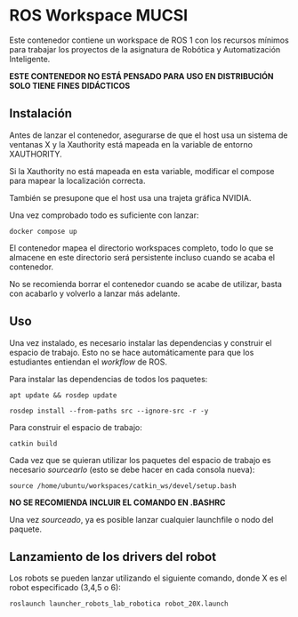 # ROS Workspace MUCSI
Este contenedor contiene un workspace de ROS 1 con los recursos mínimos para trabajar los proyectos de la asignatura de Robótica y Automatización Inteligente.

**ESTE CONTENEDOR NO ESTÁ PENSADO PARA USO EN DISTRIBUCIÓN SOLO TIENE FINES DIDÁCTICOS**
## Instalación
Antes de lanzar el contenedor, asegurarse de que el host usa un sistema de ventanas X y la Xauthority está mapeada en la variable de entorno XAUTHORITY.

Si la Xauthority no está mapeada en esta variable, modificar el compose para mapear la localización correcta.

También se presupone que el host usa una trajeta gráfica NVIDIA.

Una vez comprobado todo es suficiente con lanzar:
 ```
 docker compose up
 ```
El contenedor mapea el directorio workspaces completo, todo lo que se almacene en este directorio será persistente incluso cuando se acaba el contenedor.

No se recomienda borrar el contenedor cuando se acabe de utilizar, basta con acabarlo y volverlo a lanzar más adelante.

## Uso
Una vez instalado, es necesario instalar las dependencias y construir el espacio de trabajo. Esto no se hace automáticamente para que los estudiantes entiendan el *workflow* de ROS.

Para instalar las dependencias de todos los paquetes:
```
apt update && rosdep update
```
```
rosdep install --from-paths src --ignore-src -r -y
```
Para construir el espacio de trabajo:
```
catkin build
```
Cada vez que se quieran utilizar los paquetes del espacio de trabajo es necesario *sourcearlo* (esto se debe hacer en cada consola nueva):
```
source /home/ubuntu/workspaces/catkin_ws/devel/setup.bash
```
**NO SE RECOMIENDA INCLUIR EL COMANDO EN .BASHRC**

Una vez *sourceado*, ya es posible lanzar cualquier launchfile o nodo del paquete.

## Lanzamiento de los drivers del robot
Los robots se pueden lanzar utilizando el siguiente comando, donde X es el robot especificado (3,4,5 o 6):
```
roslaunch launcher_robots_lab_robotica robot_20X.launch
```